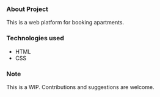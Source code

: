 ### About Project
This is a web platform for booking apartments.

### Technologies used
- HTML
- CSS

### Note
This is a WIP. Contributions and suggestions are welcome.